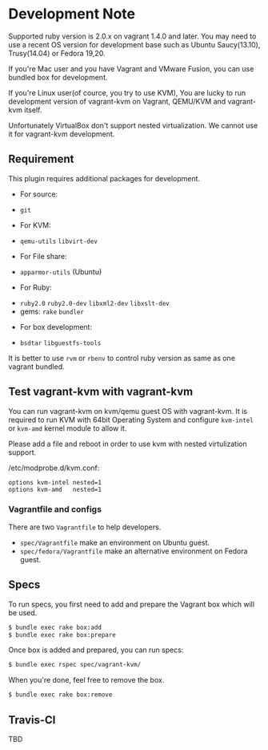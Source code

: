 # Development Note

Supported ruby version is 2.0.x on vagrant 1.4.0 and later.
You may need to use a recent OS version for development base
such as Ubuntu Saucy(13.10), Trusy(14.04) or Fedora 19,20.

If you're Mac user and you have Vagrant and VMware Fusion,
you can use bundled box for development.

If you're Linux user(of cource, you try to use KVM),
You are lucky to run development version of vagrant-kvm on Vagrant,
QEMU/KVM and vagrant-kvm itself.

Unfortunately VirtualBox don't support nested virtualization.
We cannot use it for vagrant-kvm development.

## Requirement

This plugin requires additional packages for development.

- For source:
 * `git`

- For KVM:
 * `qemu-utils` `libvirt-dev`

- For File share:
 * `apparmor-utils` (Ubuntu)

- For Ruby:
 * `ruby2.0` `ruby2.0-dev` `libxml2-dev` `libxslt-dev`
 * gems: `rake` `bundler`
 
- For box development:
 * `bsdtar` `libguestfs-tools`

It is better to use `rvm` or `rbenv` to control ruby version as same as one
vagrant bundled.

## Test vagrant-kvm with vagrant-kvm

You can run vagrant-kvm on kvm/qemu guest OS with vagrant-kvm.
It is required to run KVM with 64bit Operating System and configure
`kvm-intel` or `kvm-amd` kernel module to allow it.

Please add a file and reboot in order to use kvm with nested virtulization support.

/etc/modprobe.d/kvm.conf:
```
options kvm-intel nested=1
options kvm-amd   nested=1
```

### Vagrantfile and configs

There are two `Vagrantfile` to help developers.

- `spec/Vagrantfile` make an environment on Ubuntu guest.
- `spec/fedora/Vagrantfile` make an alternative environment on Fedora guest.


## Specs

To run specs, you first need to add and prepare the Vagrant box which will be used.

```bash
$ bundle exec rake box:add
$ bundle exec rake box:prepare
```

Once box is added and prepared, you can run specs:

```bash
$ bundle exec rspec spec/vagrant-kvm/
```

When you're done, feel free to remove the box.

```bash
$ bundle exec rake box:remove
```

## Travis-CI

TBD


